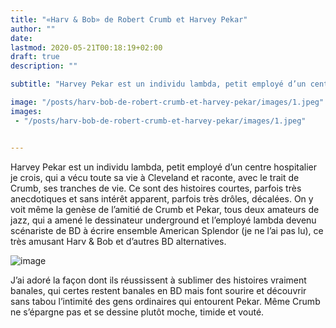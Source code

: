```yaml
---
title: "«Harv & Bob» de Robert Crumb et Harvey Pekar"
author: ""
date: 
lastmod: 2020-05-21T00:18:19+02:00
draft: true
description: ""

subtitle: "Harvey Pekar est un individu lambda, petit employé d’un centre hospitalier je crois, qui a vécu toute sa vie à Cleveland et raconte, avec…"

image: "/posts/harv-bob-de-robert-crumb-et-harvey-pekar/images/1.jpeg" 
images:
 - "/posts/harv-bob-de-robert-crumb-et-harvey-pekar/images/1.jpeg"


---
```


Harvey Pekar est un individu lambda, petit employé d’un centre hospitalier je crois, qui a vécu toute sa vie à Cleveland et raconte, avec le trait de Crumb, ses tranches de vie. Ce sont des histoires courtes, parfois très anecdotiques et sans intérêt apparent, parfois très drôles, décalées. On y voit même la genèse de l’amitié de Crumb et Pekar, tous deux amateurs de jazz, qui a amené le dessinateur underground et l’employé lambda devenu scénariste de BD à écrire ensemble American Splendor (je ne l’ai pas lu), ce très amusant Harv &amp; Bob et d’autres BD alternatives.




![image](/posts/harv-bob-de-robert-crumb-et-harvey-pekar/images/1.jpeg#layoutTextWidth)



J’ai adoré la façon dont ils réussissent à sublimer des histoires vraiment banales, qui certes restent banales en BD mais font sourire et découvrir sans tabou l’intimité des gens ordinaires qui entourent Pekar. Même Crumb ne s’épargne pas et se dessine plutôt moche, timide et vouté.
